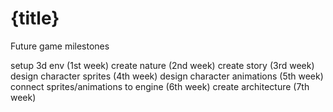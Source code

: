 # {title}

Future game milestones

setup 3d env (1st week)
create nature (2nd week)
create story (3rd week)
design character sprites (4th week)
design character animations (5th week)
connect sprites/animations to engine (6th week)
create architecture (7th week)
